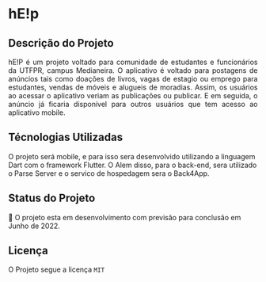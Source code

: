 # hE!p

## Descrição do Projeto
<p align="justify">
hE!P é um projeto voltado para comunidade de estudantes e funcionários da UTFPR, campus Medianeira. O aplicativo é voltado para postagens de anúncios tais como doações de livros, vagas de estagio ou emprego para estudantes, vendas de móveis e alugueis de moradias. Assim, os usuários ao acessar o aplicativo veriam as publicações ou publicar. E em seguida, o anúncio já ficaria disponível para outros usuários que tem acesso ao aplicativo mobile.
<p/>

## Técnologias Utilizadas
O projeto será mobile, e para isso sera desenvolvido utilizando a linguagem Dart com o framework Flutter. O Alem disso, para o back-end, sera utilizado o Parse Server e o servico de hospedagem sera o Back4App.

## Status do Projeto
:construction: O projeto esta em desenvolvimento com previsão para conclusão em Junho de 2022.

## Licença
O Projeto segue a licença `MIT`
